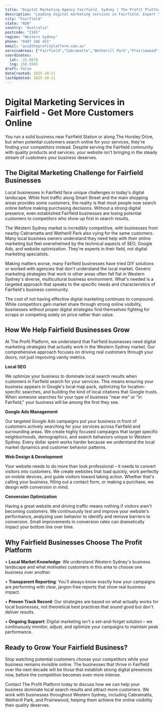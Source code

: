 ```yaml
---
title: "Digital Marketing Agency Fairfield, Sydney | The Profit Platform"
description: "Leading digital marketing services in Fairfield. Expert SEO, Google Ads & web design for Western Sydney businesses. Call 0487 286 451 for a free consultation."
city: "Fairfield"
state: "NSW"
country: "Australia"
postcode: "2165"
region: "Western Sydney"
phone: "0487 286 451"
email: "avi@theprofitplatform.com.au"
serviceAreas: ["Fairfield","Cabramatta","Wetherill Park","Prairiewood","Smithfield"]
coordinates:
  lat: -33.8670
  lng: 150.9565
draft: false
dateCreated: 2025-10-21
lastUpdated: 2025-10-21
---
```


<script type="application/ld+json">
{
  "@context": "https://schema.org",
  "@type": "LocalBusiness",
  "@id": "https://theprofitplatform.com.au/locations/fairfield/",
  "name": "The Profit Platform",
  "description": "Leading digital marketing services in Fairfield. Expert SEO, Google Ads & web design for Western Sydney businesses. Call 0487 286 451 for a free consultation.",
  "url": "https://theprofitplatform.com.au/locations/fairfield/",
  "telephone": "0487 286 451",
  "email": "avi@theprofitplatform.com.au",
  "address": {
    "@type": "PostalAddress",
    "addressLocality": "Fairfield",
    "addressRegion": "NSW",
    "postalCode": "2165",
    "addressCountry": "AU"
  },
  "areaServed": {
    "@type": "City",
    "name": "Fairfield"
  },
  "priceRange": "$$",
  "openingHours": "Mo-Fr 09:00-18:00",
  "sameAs": [
    "https://www.facebook.com/theprofitplatform",
    "https://www.linkedin.com/company/theprofitplatform",
    "https://twitter.com/profitplatform"
  ],
  "geo": {
    "@type": "GeoCoordinates"
  }
}
</script>


# Digital Marketing Services in Fairfield - Get More Customers Online

You run a solid business near Fairfield Station or along The Horsley Drive, but when potential customers search online for your services, they're finding your competitors instead. Despite serving the Fairfield community with quality products and services, your website isn't bringing in the steady stream of customers your business deserves.

## The Digital Marketing Challenge for Fairfield Businesses

Local businesses in Fairfield face unique challenges in today's digital landscape. While foot traffic along Smart Street and the main shopping areas provides some customers, the reality is that most people now search online before making purchasing decisions. Without a strong digital presence, even established Fairfield businesses are losing potential customers to competitors who show up first in search results.

The Western Sydney market is incredibly competitive, with businesses from nearby Cabramatta and Wetherill Park also vying for the same customers. Many local business owners understand they need help with their online marketing but feel overwhelmed by the technical aspects of SEO, Google Ads, and website optimization. They're experts in their field, not digital marketing specialists.

Making matters worse, many Fairfield businesses have tried DIY solutions or worked with agencies that don't understand the local market. Generic marketing strategies that work in other areas often fall flat in Western Sydney's diverse, multicultural business environment. What's needed is a targeted approach that speaks to the specific needs and characteristics of Fairfield's business community.

The cost of not having effective digital marketing continues to compound. While competitors gain market share through strong online visibility, businesses without proper digital strategies find themselves fighting for scraps or competing solely on price rather than value.

## How We Help Fairfield Businesses Grow

At The Profit Platform, we understand that Fairfield businesses need digital marketing strategies that actually work in the Western Sydney market. Our comprehensive approach focuses on driving real customers through your doors, not just improving vanity metrics.

**Local SEO**

We optimize your business to dominate local search results when customers in Fairfield search for your services. This means ensuring your business appears in Google's local map pack, optimizing for location-specific searches, and building the kind of local citations that Google trusts. When someone searches for your type of business "near me" or "in Fairfield," your business will be among the first they see.

**Google Ads Management**

Our targeted Google Ads campaigns put your business in front of customers actively searching for your services across Fairfield and surrounding areas. We create highly focused campaigns that target specific neighborhoods, demographics, and search behaviors unique to Western Sydney. Every dollar spent works harder because we understand the local market dynamics and customer behavior patterns.

**Web Design & Development**

Your website needs to do more than look professional – it needs to convert visitors into customers. We create websites that load quickly, work perfectly on mobile devices, and guide visitors toward taking action. Whether that's calling your business, filling out a contact form, or making a purchase, we design with conversion in mind.

**Conversion Optimization**

Having a great website and driving traffic means nothing if visitors aren't becoming customers. We continuously test and improve your website's performance, analyzing user behavior to identify and remove barriers to conversion. Small improvements in conversion rates can dramatically impact your bottom line over time.

## Why Fairfield Businesses Choose The Profit Platform

• **Local Market Knowledge**: We understand Western Sydney's business landscape and what motivates customers in this area to choose one business over another.

• **Transparent Reporting**: You'll always know exactly how your campaigns are performing with clear, jargon-free reports that show real business impact.

• **Proven Track Record**: Our strategies are based on what actually works for local businesses, not theoretical best practices that sound good but don't deliver results.

• **Ongoing Support**: Digital marketing isn't a set-and-forget solution – we continuously monitor, adjust, and optimize your campaigns to maintain peak performance.

## Ready to Grow Your Fairfield Business?

Stop watching potential customers choose your competitors while your business remains invisible online. The businesses that thrive in Fairfield over the next decade will be those that establish strong digital presences now, before the competition becomes even more intense.

Contact The Profit Platform today to discuss how we can help your business dominate local search results and attract more customers. We work with businesses throughout Western Sydney, including Cabramatta, Wetherill Park, and Prairiewood, helping them achieve the online visibility their quality deserves.
